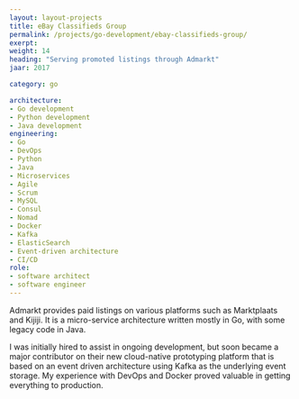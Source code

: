```yaml
---
layout: layout-projects
title: eBay Classifieds Group
permalink: /projects/go-development/ebay-classifieds-group/
exerpt:
weight: 14
heading: "Serving promoted listings through Admarkt"
jaar: 2017

category: go

architecture:
- Go development
- Python development
- Java development
engineering:
- Go
- DevOps 
- Python
- Java 
- Microservices
- Agile
- Scrum
- MySQL
- Consul
- Nomad
- Docker
- Kafka
- ElasticSearch
- Event-driven architecture
- CI/CD
role: 
- software architect
- software engineer 
---
```


Admarkt provides paid listings on various platforms such as Marktplaats and Kijiji. It is a micro-service architecture written 
mostly in Go, with some legacy code in Java. 

I was initially hired to assist in ongoing development, but soon became a major contributor on their new cloud-native prototyping 
platform that is based on an event driven architecture using Kafka as the underlying event storage. My experience with DevOps and Docker 
proved valuable in getting everything to production.   

